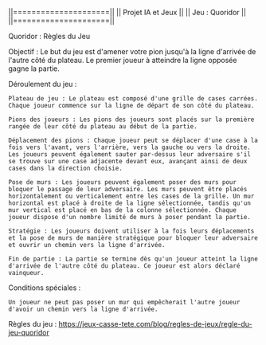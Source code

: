 ||=====================||
||  Projet IA et Jeux  ||
||  Jeu : Quoridor     ||
||=====================||

Quoridor : Règles du Jeu

Objectif : Le but du jeu est d'amener votre pion jusqu'à la ligne d'arrivée de l'autre côté du plateau. Le premier joueur à atteindre la ligne opposée gagne la partie.

Déroulement du jeu :

    Plateau de jeu : Le plateau est composé d'une grille de cases carrées. Chaque joueur commence sur la ligne de départ de son côté du plateau.

    Pions des joueurs : Les pions des joueurs sont placés sur la première rangée de leur côté du plateau au début de la partie.

    Déplacement des pions : Chaque joueur peut se déplacer d'une case à la fois vers l'avant, vers l'arrière, vers la gauche ou vers la droite. Les joueurs peuvent également sauter par-dessus leur adversaire s'il se trouve sur une case adjacente devant eux, avançant ainsi de deux cases dans la direction choisie.

    Pose de murs : Les joueurs peuvent également poser des murs pour bloquer le passage de leur adversaire. Les murs peuvent être placés horizontalement ou verticalement entre les cases de la grille. Un mur horizontal est placé à droite de la ligne sélectionnée, tandis qu'un mur vertical est placé en bas de la colonne sélectionnée. Chaque joueur dispose d'un nombre limité de murs à poser pendant la partie.

    Stratégie : Les joueurs doivent utiliser à la fois leurs déplacements et la pose de murs de manière stratégique pour bloquer leur adversaire et ouvrir un chemin vers la ligne d'arrivée.

    Fin de partie : La partie se termine dès qu'un joueur atteint la ligne d'arrivée de l'autre côté du plateau. Ce joueur est alors déclaré vainqueur.

Conditions spéciales :

    Un joueur ne peut pas poser un mur qui empêcherait l'autre joueur d'avoir un chemin vers la ligne d'arrivée.

Règles du jeu : https://jeux-casse-tete.com/blog/regles-de-jeux/regle-du-jeu-quoridor
